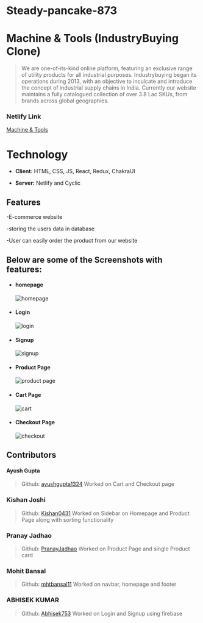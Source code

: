 # Steady-pancake-873 


# Machine & Tools (IndustryBuying Clone)

> We are one-of-its-kind online platform, featuring an exclusive range of utility products for all industrial purposes. Industrybuying began its operations during 2013, with an objective to inculcate and introduce the concept of industrial supply chains in India. Currently our website maintains a fully catalogued collection of over 3.8 Lac SKUs, from brands across global geographies.
### Netlify Link
[Machine & Tools](https://machine-and-tools.netlify.app/)

# Technology


- **Client:** HTML, CSS, JS, React, Redux, ChakraUI

- **Server:** Netlify and Cyclic

## Features

-E-commerce website

-storing the users data in database

-User can easily order the product from our website

## Below are some of the Screenshots with features:
<ul>
    <li>
     <div>
         <h4>homepage</h4>
         <img src="https://drive.google.com/file/d/1yBuyXbfS64SjVab88JLHbWmjA4BNAPuI/view?usp=sharing" alt=" homepage"/>
     </div>
    </li>
    <li>
     <div>
         <h4>Login </h4>
         <img src="https://drive.google.com/file/d/1W6R2-XFatHPAdWa4KXnHdPrQlveMtBIl/view?usp=sharing" alt="login"/>
     </div>
    </li> 
    <li>
     <div>
         <h4>Signup</h4>
         <img src="https://drive.google.com/file/d/1wpSxBYesCbxNHxDQEnE8NSHrTEhetDsU/view?usp=sharing" alt="signup"/>
     </div>
    </li> 
    <li>
     <div>
         <h4>Product Page</h4>
         <img src="https://drive.google.com/file/d/1-ZVLFglQDjnKjKFQUcQZBQXd1dAv9roV/view?usp=sharing" alt="product page"/>
     </div>
    </li> 
    <li>
     <div>
         <h4>Cart Page</h4>
         <img src="https://drive.google.com/file/d/1hMh9AfdC65w4eKbdvEfw8q0BUrMD3AvQ/view?usp=sharing" alt="cart"/>
     </div>
    </li> 
    <li>
     <div>
         <h4>Checkout Page</h4>
         <img src="https://drive.google.com/file/d/1DcIyKApUZgm6KsnPYuKCxqskIzBY5uxq/view?usp=sharing" alt="checkout"/>
     </div>
    </li> 

</ul>

## Contributors

#### Ayush Gupta
> Github: [ayushgupta1324](https://github.com/ayushgupta1324)
Worked on Cart and Checkout page

### Kishan Joshi
> Github: [Kishan0431](https://github.com/Kishan0431)
Worked on Sidebar on Homepage and Product Page along with sorting functionality

### Pranay Jadhao
> Github: [PranayJadhao](https://github.com/PranayJadhao)
Worked on Product Page and single Product card

### Mohit Bansal
> Github: [mhtbansal11](https://github.com/mhtbansal11)
Worked on navbar, homepage and footer

### ABHISEK KUMAR
> Github: [Abhisek753](https://github.com/Abhisek753)
Worked on Login and Signup using firebase

